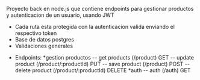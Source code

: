 Proyecto back en node.js que contiene endpoints para gestionar productos y autenticacion de un usuario, usando JWT
* Cada ruta esta protegida con la autenticacion valida enviando el respectivo token
* Base de datos postgres 
* Validaciones generales 

- Endpoints:
    *gestion productos
      -- get products   (/product)            GET
      -- update product (/product/:productId) PUT
      -- save product   (/product)            POST
      -- delete product (/product/:productId) DELETE
    *auth
        -- auth  (/auth)                      GET
